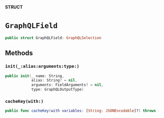 **STRUCT**

# `GraphQLField`

```swift
public struct GraphQLField: GraphQLSelection
```

## Methods
### `init(_:alias:arguments:type:)`

```swift
public init(_ name: String,
            alias: String? = nil,
            arguments: FieldArguments? = nil,
            type: GraphQLOutputType)
```

### `cacheKey(with:)`

```swift
public func cacheKey(with variables: [String: JSONEncodable]?) throws -> String
```

